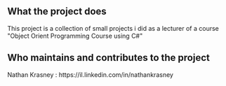 <h2>What the project does</h2>
This project is a collection of small projects i did as a lecturer of a course "Object Orient Programming Course using C#" 

<h2>Who maintains and contributes to the project</h2>
Nathan Krasney : https://il.linkedin.com/in/nathankrasney